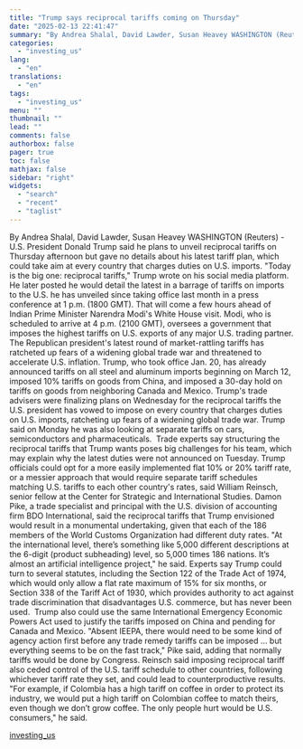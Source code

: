 ```yaml
---
title: "Trump says reciprocal tariffs coming on Thursday"
date: "2025-02-13 22:41:47"
summary: "By Andrea Shalal, David Lawder, Susan Heavey WASHINGTON (Reuters) -U.S. President Donald Trump said he plans to unveil reciprocal tariffs on Thursday afternoon but gave no details about his latest tariff plan, which could take aim at every country that charges duties on U.S. imports. \"Today is the big one:..."
categories:
  - "investing_us"
lang:
  - "en"
translations:
  - "en"
tags:
  - "investing_us"
menu: ""
thumbnail: ""
lead: ""
comments: false
authorbox: false
pager: true
toc: false
mathjax: false
sidebar: "right"
widgets:
  - "search"
  - "recent"
  - "taglist"
---
```


By Andrea Shalal, David Lawder, Susan Heavey WASHINGTON (Reuters) -U.S. President Donald Trump said he plans to unveil reciprocal tariffs on Thursday afternoon but gave no details about his latest tariff plan, which could take aim at every country that charges duties on U.S. imports. "Today is the big one: reciprocal tariffs," Trump wrote on his social media platform. He later posted he would detail the latest in a barrage of tariffs on imports to the U.S. he has unveiled since taking office last month in a press conference at 1 p.m. (1800 GMT). That will come a few hours ahead of Indian Prime Minister Narendra Modi's White House visit. Modi, who is scheduled to arrive at 4 p.m. (2100 GMT), oversees a government that imposes the highest tariffs on U.S. exports of any major U.S. trading partner. The Republican president's latest round of market-rattling tariffs has ratcheted up fears of a widening global trade war and threatened to accelerate U.S. inflation. Trump, who took office Jan. 20, has already announced tariffs on all steel and aluminum imports beginning on March 12, imposed 10% tariffs on goods from China, and imposed a 30-day hold on tariffs on goods from neighboring Canada and Mexico. Trump's trade advisers were finalizing plans on Wednesday for the reciprocal tariffs the U.S. president has vowed to impose on every country that charges duties on U.S. imports, ratcheting up fears of a widening global trade war. Trump said on Monday he was also looking at separate tariffs on cars, semiconductors and pharmaceuticals.  Trade experts say structuring the reciprocal tariffs that Trump wants poses big challenges for his team, which may explain why the latest duties were not announced on Tuesday. Trump officials could opt for a more easily implemented flat 10% or 20% tariff rate, or a messier approach that would require separate tariff schedules matching U.S. tariffs to each other country's rates, said William Reinsch, senior fellow at the Center for Strategic and International Studies. Damon Pike, a trade specialist and principal with the U.S. division of accounting firm BDO International, said the reciprocal tariffs that Trump envisioned would result in a monumental undertaking, given that each of the 186 members of the World Customs Organization had different duty rates. "At the international level, there’s something like 5,000 different descriptions at the 6-digit (product subheading) level, so 5,000 times 186 nations. It’s almost an artificial intelligence project," he said. Experts say Trump could turn to several statutes, including the Section 122 of the Trade Act of 1974, which would only allow a flat rate maximum of 15% for six months, or Section 338 of the Tariff Act of 1930, which provides authority to act against trade discrimination that disadvantages U.S. commerce, but has never been used.  Trump also could use the same International Emergency Economic Powers Act used to justify the tariffs imposed on China and pending for Canada and Mexico. "Absent IEEPA, there would need to be some kind of agency action first before any trade remedy tariffs can be imposed … but everything seems to be on the fast track," Pike said, adding that normally tariffs would be done by Congress. Reinsch said imposing reciprocal tariff also ceded control of the U.S. tariff schedule to other countries, following whichever tariff rate they set, and could lead to counterproductive results. "For example, if Colombia has a high tariff on coffee in order to protect its industry, we would put a high tariff on Colombian coffee to match theirs, even though we don’t grow coffee. The only people hurt would be U.S. consumers," he said.

[investing_us](https://www.investing.com/news/economy-news/trump-says-reciprocal-tariffs-coming-on-thursday-3867374)
